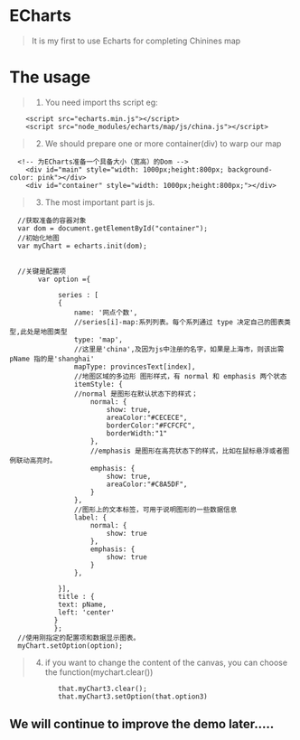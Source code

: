 # ECharts
>It is my first to use Echarts for completing Chinines map
# The usage
>1. You need import ths script 
eg: 
```
    <script src="echarts.min.js"></script>
    <script src="node_modules/echarts/map/js/china.js"></script>
```
>2. We should prepare one or more container(div) to warp our map
```
  <!-- 为ECharts准备一个具备大小（宽高）的Dom -->
    <div id="main" style="width: 1000px;height:800px; background-color: pink"></div>
    <div id="container" style="width: 1000px;height:800px;"></div>
```

>3. The most important part is js.
```
  //获取准备的容器对象
  var dom = document.getElementById("container");
  //初始化地图
  var myChart = echarts.init(dom);
  
  
  //关键是配置项
       var option ={

            series : [
            {
                name: '网点个数',
                //series[i]-map:系列列表。每个系列通过 type 决定自己的图表类型,此处是地图类型
                type: 'map', 
                //这里是'china',及因为js中注册的名字，如果是上海市，则该出需pName 指的是'shanghai'
                mapType: provincesText[index],
                //地图区域的多边形 图形样式，有 normal 和 emphasis 两个状态
                itemStyle: {
                //normal 是图形在默认状态下的样式；
                    normal: {
                        show: true,
                        areaColor:"#CECECE",
                        borderColor:"#FCFCFC",
                        borderWidth:"1"
                    },
                    //emphasis 是图形在高亮状态下的样式，比如在鼠标悬浮或者图例联动高亮时。
                    emphasis: {
                        show: true,
                        areaColor:"#C8A5DF",
                    }
                },
                //图形上的文本标签，可用于说明图形的一些数据信息
                label: {
                    normal: {
                        show: true
                    },
                    emphasis: {
                        show: true
                    }
                },

            }],
            title : {
            text: pName,
            left: 'center'
           } 
           };
  //使用刚指定的配置项和数据显示图表。
  myChart.setOption(option);
```

>4. if you want to change the content of the canvas, you can choose the function(mychart.clear())
```
            that.myChart3.clear();
            that.myChart3.setOption(that.option3)
```
## We will continue to improve the demo later.....

